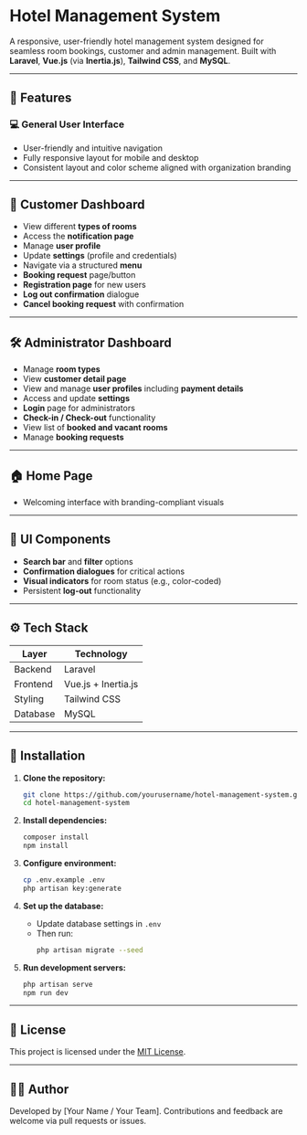 
# Hotel Management System

A responsive, user-friendly hotel management system designed for seamless room bookings, customer and admin management. Built with **Laravel**, **Vue.js** (via **Inertia.js**), **Tailwind CSS**, and **MySQL**.

---

## 🌟 Features

### 💻 General User Interface
- User-friendly and intuitive navigation
- Fully responsive layout for mobile and desktop
- Consistent layout and color scheme aligned with organization branding

---

## 👤 Customer Dashboard
- View different **types of rooms**
- Access the **notification page**
- Manage **user profile**
- Update **settings** (profile and credentials)
- Navigate via a structured **menu**
- **Booking request** page/button
- **Registration page** for new users
- **Log out confirmation** dialogue
- **Cancel booking request** with confirmation

---

## 🛠️ Administrator Dashboard
- Manage **room types**
- View **customer detail page**
- View and manage **user profiles** including **payment details**
- Access and update **settings**
- **Login** page for administrators
- **Check-in / Check-out** functionality
- View list of **booked and vacant rooms**
- Manage **booking requests**

---

## 🏠 Home Page
- Welcoming interface with branding-compliant visuals

---

## 🧩 UI Components
- **Search bar** and **filter** options
- **Confirmation dialogues** for critical actions
- **Visual indicators** for room status (e.g., color-coded)
- Persistent **log-out** functionality

---

## ⚙️ Tech Stack

| Layer      | Technology           |
|------------|----------------------|
| Backend    | Laravel              |
| Frontend   | Vue.js + Inertia.js  |
| Styling    | Tailwind CSS         |
| Database   | MySQL                |

---

## 🚀 Installation

1. **Clone the repository:**
   ```bash
   git clone https://github.com/yourusername/hotel-management-system.git
   cd hotel-management-system
   ```

2. **Install dependencies:**
   ```bash
   composer install
   npm install
   ```

3. **Configure environment:**
   ```bash
   cp .env.example .env
   php artisan key:generate
   ```

4. **Set up the database:**
   - Update database settings in `.env`
   - Then run:
     ```bash
     php artisan migrate --seed
     ```

5. **Run development servers:**
   ```bash
   php artisan serve
   npm run dev
   ```

---

## 📜 License

This project is licensed under the [MIT License](LICENSE).

---

## 👨‍💻 Author

Developed by [Your Name / Your Team]. Contributions and feedback are welcome via pull requests or issues.
